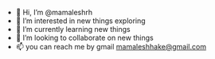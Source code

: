 - 👋 Hi, I’m @mamaleshrh
- 👀 I’m interested in new things exploring
- 🌱 I’m currently learning new things
- 💞️ I’m looking to collaborate on new things
- 📫 you can reach me by gmail mamaleshhake@gmail.com

<!---
mamaleshrh/mamaleshrh is a ✨ special ✨ repository because its `README.md` (this file) appears on your GitHub profile.
You can click the Preview link to take a look at your changes.
--->
